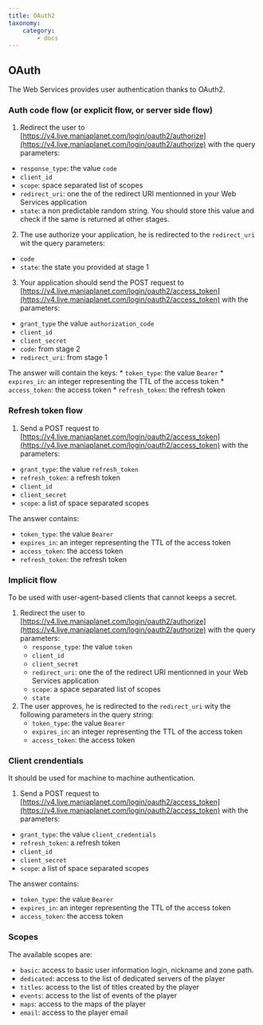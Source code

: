 ```yaml
---
title: OAuth2
taxonomy:
    category:
        - docs
---
```


## OAuth

The Web Services provides user authentication thanks to OAuth2.

### Auth code flow (or explicit flow, or server side flow)

1. Redirect the user to [https://v4.live.maniaplanet.com/login/oauth2/authorize](https://v4.live.maniaplanet.com/login/oauth2/authorize) with the query parameters:
  * `response_type`: the value `code`
  * `client_id`
  * `scope`: space separated list of scopes
  * `redirect_uri`: one the of the redirect URI mentionned in your Web Services application
  * `state`: a non predictable random string. You should store this value and check if the same is returned at other stages.
2. The use authorize your application, he is redirected to the `redirect_uri` wit the query parameters:
  * `code`
  * `state`: the state you provided at stage 1
3. Your application should send the POST request to [https://v4.live.maniaplanet.com/login/oauth2/access_token](https://v4.live.maniaplanet.com/login/oauth2/access_token) with the parameters:
  * `grant_type` the value `authorization_code`
  * `client_id`
  * `client_secret`
  * `code`: from stage 2
  * `redirect_uri`: from stage 1 

The answer will contain the keys:
    * `token_type`: the value `Bearer`
    * `expires_in`: an integer representing the TTL of the access token
    * `access_token`: the access token
    * `refresh_token`: the refresh token

### Refresh token flow

1. Send a POST request to [https://v4.live.maniaplanet.com/login/oauth2/access_token](https://v4.live.maniaplanet.com/login/oauth2/access_token) with the parameters:
  * `grant_type`: the value `refresh_token`
  * `refresh_token`: a refresh token
  * `client_id`
  * `client_secret`
  * `scope`: a list of space separated scopes
 
 The answer contains: 
  * `token_type`: the value `Bearer`
  * `expires_in`: an integer representing the TTL of the access token
  * `access_token`: the access token
  * `refresh_token`: the refresh token


### Implicit flow

To be used with user-agent-based clients that cannot keeps a secret.

1. Redirect the user to [https://v4.live.maniaplanet.com/login/oauth2/authorize](https://v4.live.maniaplanet.com/login/oauth2/authorize) with the query parameters:
   * `response_type`: the value `token`
   * `client_id`
   * `client_secret`
   * `redirect_uri`: one the of the redirect URI mentionned in your Web Services application
   * `scope`: a space separated list of scopes
   * `state`
2. The user approves, he is redirected to the `redirect_uri` wity the following parameters in the query string:
    * `token_type`: the value `Bearer`
    * `expires_in`: an integer representing the TTL of the access token
    * `access_token`: the access token

### Client crendentials

It should be used for machine to machine authentication. 

1. Send a POST request to [https://v4.live.maniaplanet.com/login/oauth2/access_token](https://v4.live.maniaplanet.com/login/oauth2/access_token) with the parameters:
  * `grant_type`: the value `client_credentials`
  * `refresh_token`: a refresh token
  * `client_id`
  * `client_secret`
  * `scope`: a list of space separated scopes

The answer contains: 
  * `token_type`: the value `Bearer`
  * `expires_in`: an integer representing the TTL of the access token
  * `access_token`: the access token
   
### Scopes

The available scopes are:
* `basic`: access to basic user information login, nickname and zone path.
* `dedicated`: access to the list of dedicated servers of the player
* `titles`: access to the list of titles created by the player
* `events`: access to the list of events of the player
* `maps`: access to the maps of the player
* `email`: access to the player email
